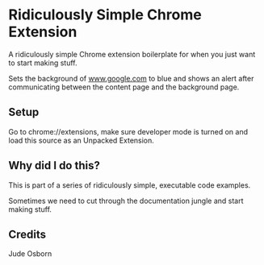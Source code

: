 # Ridiculously Simple Chrome Extension

A ridiculously simple Chrome extension boilerplate for when you just want to start making stuff.

Sets the background of www.google.com to blue and shows an alert after communicating between the content page and the background page.

## Setup

Go to chrome://extensions, make sure developer mode is turned on and load this source as an Unpacked Extension.

## Why did I do this?

This is part of a series of ridiculously simple, executable code examples. 

Sometimes we need to cut through the documentation jungle and start making stuff.

## Credits

Jude Osborn
